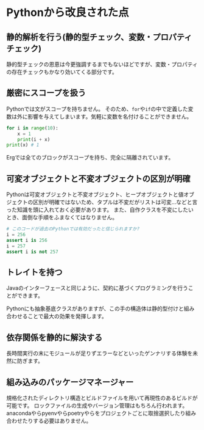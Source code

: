 # Pythonから改良された点


## 静的解析を行う(静的型チェック、変数・プロパティチェック)

静的型チェックの恩恵は今更強調するまでもないほどですが、変数・プロパティの存在チェックもかなり効いてくる部分です。

## 厳密にスコープを扱う

Pythonでは文がスコープを持ちません。
そのため、`for`や`if`の中で定義した変数は外に影響を与えてしまいます。気軽に変数を名付けることができません。

```python
for i in range(10):
    x = 1
    print(i + x)
print(x) # 1
```

Ergでは全てのブロックがスコープを持ち、完全に隔離されています。

## 可変オブジェクトと不変オブジェクトの区別が明確

Pythonは可変オブジェクトと不変オブジェクト、ヒープオブジェクトと値オブジェクトの区別が明確ではないため、タプルは不変だがリストは可変...などと言った知識を頭に入れておく必要があります。
また、自作クラスを不変にしたいとき、面倒な手順をふまなくてはなりません。

```python
# このコードが過去のPythonでは有効だったと信じられますか?
i = 256
assert i is 256
i = 257
assert i is not 257
```

## トレイトを持つ

Javaのインターフェースと同じように、契約に基づくプログラミングを行うことができます。

Pythonにも抽象基底クラスがありますが、この手の構造体は静的型付けと組み合わせることで最大の効果を発揮します。

## 依存関係を静的に解決する

長時間実行の末にモジュールが足りずエラーなどといったゲンナリする体験を未然に防ぎます。

## 組み込みのパッケージマネージャー

規格化されたディレクトリ構造とビルドファイルを用いて再現性のあるビルドが可能です。
ロックファイルの生成やバージョン管理はもちろん行われます。
anacondaやらpyenvやらpoetryやらをプロジェクトごとに取捨選択したり組み合わせたりする必要はありません。
